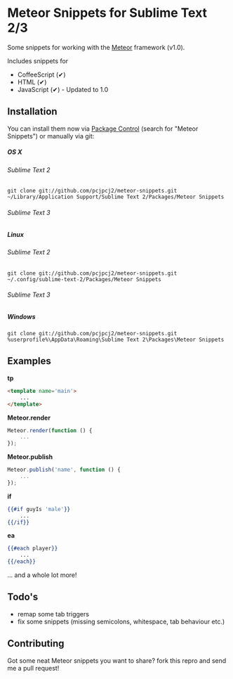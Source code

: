 # Meteor Snippets for Sublime Text 2/3

Some snippets for working with the [Meteor](http://meteor.com) framework (v1.0).

Includes snippets for

 * CoffeeScript (✔)
 * HTML (✔)
 * JavaScript (✔) - Updated to 1.0

## Installation

You can install them now via [Package Control](http://wbond.net/sublime_packages/package_control) (search for "Meteor Snippets") or manually via git:

##### OS X
###### Sublime Text 2
```
git clone git://github.com/pcjpcj2/meteor-snippets.git ~/Library/Application Support/Sublime Text 2/Packages/Meteor Snippets
```
###### Sublime Text 3
##### Linux
###### Sublime Text 2
```
git clone git://github.com/pcjpcj2/meteor-snippets.git ~/.config/sublime-text-2/Packages/Meteor Snippets
```
###### Sublime Text 3
##### Windows
```
git clone git://github.com/pcjpcj2/meteor-snippets.git %userprofile%\AppData\Roaming\Sublime Text 2\Packages\Meteor Snippets
```

## Examples

__tp__
```html
<template name='main'>
	...
</template>
```

__Meteor.render__
```javascript
Meteor.render(function () {
	...
});
```

__Meteor.publish__
```javascript
Meteor.publish('name', function () {
	...
});
```

__if__
```handlebars
{{#if guyIs 'male'}}
	...
{{/if}}
```

__ea__
```handlebars
{{#each player}}
	...
{{/each}}
```

... and a whole lot more!

## Todo's

 * remap some tab triggers
 * fix some snippets (missing semicolons, whitespace, tab behaviour etc.)

## Contributing

Got some neat Meteor snippets you want to share?
fork this repro and send me a pull request!
